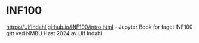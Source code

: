 # INF100
https://UlfIndahl.github.io/INF100/intro.html - Jupyter Book for faget INF100 gitt ved NMBU Høst 2024 av Ulf Indahl 

